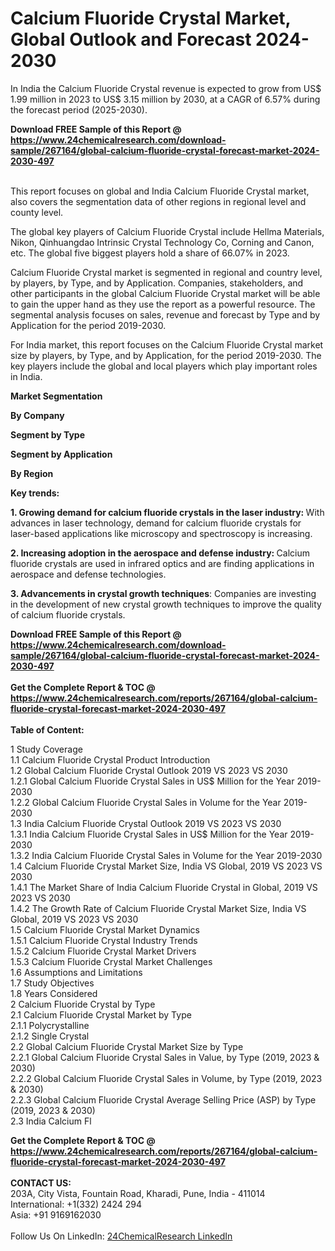 <h1>Calcium Fluoride Crystal Market, Global Outlook and Forecast 2024-2030</h1><p>
</p><p>
In India the Calcium Fluoride Crystal revenue is expected to grow from US$ 1.99 million in 2023 to US$ 3.15 million by 2030, at a CAGR of 6.57% during the forecast period (2025-2030).</p><p>
</p><div><b>Download FREE Sample of this Report @ 
            <a href="https://www.24chemicalresearch.com/download-sample/267164/global-calcium-fluoride-crystal-forecast-market-2024-2030-497">
            https://www.24chemicalresearch.com/download-sample/267164/global-calcium-fluoride-crystal-forecast-market-2024-2030-497</a></b></div><br><p>
This report focuses on global and India Calcium Fluoride Crystal market, also covers the segmentation data of other regions in regional level and county level.</p><p>
</p><p>
The global key players of Calcium Fluoride Crystal include Hellma Materials, Nikon, Qinhuangdao Intrinsic Crystal Technology Co, Corning and Canon, etc. The global five biggest players hold a share of 66.07% in 2023.</p><p>
</p><p>
Calcium Fluoride Crystal market is segmented in regional and country level, by players, by Type, and by Application. Companies, stakeholders, and other participants in the global Calcium Fluoride Crystal market will be able to gain the upper hand as they use the report as a powerful resource. The segmental analysis focuses on sales, revenue and forecast by Type and by Application for the period 2019-2030.</p><p>
</p><p>
For India market, this report focuses on the Calcium Fluoride Crystal market size by players, by Type, and by Application, for the period 2019-2030. The key players include the global and local players which play important roles in India.</p><p>
</p><p>
<strong>Market Segmentation</strong></p><p>
</p><p>
<strong>By Company</strong>
</p><p>
<strong>Segment by Type</strong></p><p>
</p><p>
<strong>Segment by Application</strong></p><p>
</p><p>
<strong>By Region</strong></p><p>
</p><p>
</p><p>
<strong>Key trends:</strong></p><p>
<strong>1. Growing demand for calcium fluoride crystals in the laser industry: </strong>With advances in laser technology, demand for calcium fluoride crystals for laser-based applications like microscopy and spectroscopy is increasing.</p><p>
<strong>2. Increasing adoption in the aerospace and defense industry: </strong>Calcium fluoride crystals are used in infrared optics and are finding applications in aerospace and defense technologies.</p><p>
<strong>3. Advancements in crystal growth techniques</strong>: Companies are investing in the development of new crystal growth techniques to improve the quality of calcium fluoride crystals.</p><div><b>Download FREE Sample of this Report @ 
            <a href="https://www.24chemicalresearch.com/download-sample/267164/global-calcium-fluoride-crystal-forecast-market-2024-2030-497">
            https://www.24chemicalresearch.com/download-sample/267164/global-calcium-fluoride-crystal-forecast-market-2024-2030-497</a></b></div><br><div><b>Get the Complete Report & TOC @ 
            <a href="https://www.24chemicalresearch.com/reports/267164/global-calcium-fluoride-crystal-forecast-market-2024-2030-497">
            https://www.24chemicalresearch.com/reports/267164/global-calcium-fluoride-crystal-forecast-market-2024-2030-497</a></b></div><br>
            <b>Table of Content:</b><p>1 Study Coverage<br />
1.1 Calcium Fluoride Crystal Product Introduction<br />
1.2 Global Calcium Fluoride Crystal Outlook 2019 VS 2023 VS 2030<br />
1.2.1 Global Calcium Fluoride Crystal Sales in US$ Million for the Year 2019-2030<br />
1.2.2 Global Calcium Fluoride Crystal Sales in Volume for the Year 2019-2030<br />
1.3 India Calcium Fluoride Crystal Outlook 2019 VS 2023 VS 2030<br />
1.3.1 India Calcium Fluoride Crystal Sales in US$ Million for the Year 2019-2030<br />
1.3.2 India Calcium Fluoride Crystal Sales in Volume for the Year 2019-2030<br />
1.4 Calcium Fluoride Crystal Market Size, India VS Global, 2019 VS 2023 VS 2030<br />
1.4.1 The Market Share of India Calcium Fluoride Crystal in Global, 2019 VS 2023 VS 2030<br />
1.4.2 The Growth Rate of Calcium Fluoride Crystal Market Size, India VS Global, 2019 VS 2023 VS 2030<br />
1.5 Calcium Fluoride Crystal Market Dynamics<br />
1.5.1 Calcium Fluoride Crystal Industry Trends<br />
1.5.2 Calcium Fluoride Crystal Market Drivers<br />
1.5.3 Calcium Fluoride Crystal Market Challenges<br />
1.6 Assumptions and Limitations<br />
1.7 Study Objectives<br />
1.8 Years Considered<br />
2 Calcium Fluoride Crystal by Type<br />
2.1 Calcium Fluoride Crystal Market by Type<br />
2.1.1 Polycrystalline<br />
2.1.2 Single Crystal<br />
2.2 Global Calcium Fluoride Crystal Market Size by Type<br />
2.2.1 Global Calcium Fluoride Crystal Sales in Value, by Type (2019, 2023 & 2030)<br />
2.2.2 Global Calcium Fluoride Crystal Sales in Volume, by Type (2019, 2023 & 2030)<br />
2.2.3 Global Calcium Fluoride Crystal Average Selling Price (ASP) by Type (2019, 2023 & 2030)<br />
2.3 India Calcium Fl</p><div><b>Get the Complete Report & TOC @ 
            <a href="https://www.24chemicalresearch.com/reports/267164/global-calcium-fluoride-crystal-forecast-market-2024-2030-497">
            https://www.24chemicalresearch.com/reports/267164/global-calcium-fluoride-crystal-forecast-market-2024-2030-497</a></b></div><br><b>CONTACT US:</b><br>
            203A, City Vista, Fountain Road, Kharadi, Pune, India - 411014<br>
            International: +1(332) 2424 294<br>
            Asia: +91 9169162030 <br><br>
            Follow Us On LinkedIn: <a href="https://www.linkedin.com/company/24chemicalresearch/">24ChemicalResearch LinkedIn</a>